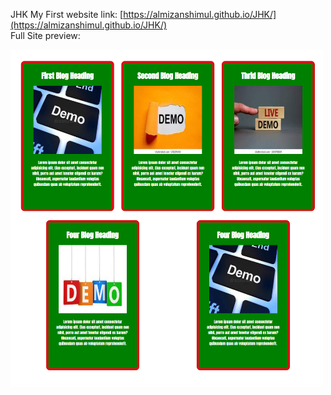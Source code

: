 JHK My First website 
link: [https://almizanshimul.github.io/JHK/](https://almizanshimul.github.io/JHK/)  
Full Site preview:  

<img src="img/full image.jpg" width="500px">